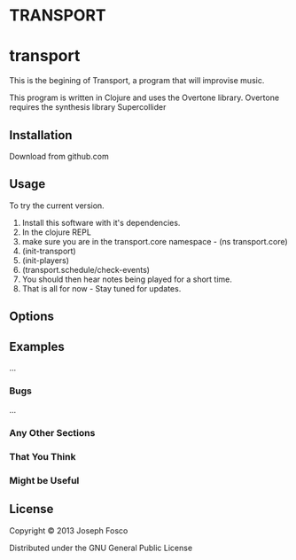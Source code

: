 TRANSPORT
=========

# transport

This is the begining of Transport, a program that will improvise music.

This program is written in Clojure and uses the Overtone library. Overtone requires the synthesis library Supercollider

## Installation

Download from github.com

## Usage

To try the current version.

1. Install this software with it's dependencies.
2. In the clojure REPL
1. make sure you are in the transport.core namespace - (ns transport.core)
2. (init-transport)
3. (init-players)
4. (transport.schedule/check-events)
3. You should then hear notes being played for a short time.
4. That is all for now - Stay tuned for updates.

## Options


## Examples

...

### Bugs

...

### Any Other Sections
### That You Think
### Might be Useful

## License

Copyright © 2013 Joseph Fosco

Distributed under the GNU General Public License
